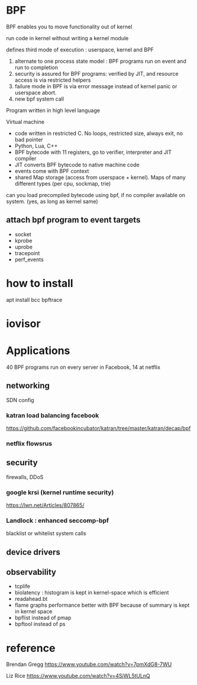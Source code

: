 
# BPF

BPF enables you to move functionality out of kernel

run code in kernel without writing a kernel module

defines third mode of execution : userspace, kernel and BPF

1. alternate to one process state model : BPF programs run on event and run to completion
2. security is assured for BPF programs: verified by JIT, and resource access is via restricted helpers
3. failure mode in BPF is via error message instead of kernel panic or userspace abort.
4. new bpf system call

Program written in high level language

Virtual machine 
* code written in restricted C.  No loops, restricted size, always exit, no bad pointer
* Python, Lua, C++
* BPF bytecode with 11 registers, go to verifier, interpreter and JIT compiler
* JIT converts BPF bytecode to native machine code
* events come with BPF context
* shared Map storage (access from userspace + kernel).   Maps of many different types (per cpu, sockmap, trie)

can you load precompiled bytecode using bpf, if no compiler available on system. (yes, as long as kernel same)

## attach bpf program to event targets

* socket
* kprobe
* uprobe
* tracepoint
* perf_events

# how to install

apt install bcc bpftrace

# iovisor

# Applications

40 BPF programs run on every server in Facebook, 14 at netflix

## networking

SDN config

### katran load balancing facebook

https://github.com/facebookincubator/katran/tree/master/katran/decap/bpf

### netflix flowsrus

## security 

firewalls, DDoS

### google krsi (kernel runtime security)

https://lwn.net/Articles/807865/

### Landlock : enhanced seccomp-bpf 

blacklist or whitelist system calls

## device drivers

## observability

* tcplife
* biolatency : histogram is kept in kernel-space which is efficient
* readahead.bt
* flame graphs performance better with BPF because of summary is kept in kernel space 
* bpflist instead of pmap
* bpftool instead of ps

# reference

Brendan Gregg
https://www.youtube.com/watch?v=7pmXdG8-7WU

Liz Rice
https://www.youtube.com/watch?v=4SiWL5tULnQ
